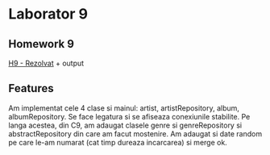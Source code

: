 # Laborator 9
## Homework 9
[H9 - Rezolvat](Rezolvat) + output
## Features
Am implementat cele 4 clase si mainul: artist, artistRepository, album, albumRepository. Se face legatura si se afiseaza conexiunile stabilite. Pe langa acestea, din C9, am adaugat clasele genre si genreRepository si abstractRepository din care am facut mostenire. Am adaugat si date random pe care le-am numarat (cat timp dureaza incarcarea) si merge ok.
